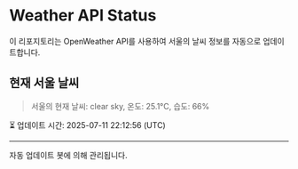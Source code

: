 
# Weather API Status

이 리포지토리는 OpenWeather API를 사용하여 서울의 날씨 정보를 자동으로 업데이트합니다.

## 현재 서울 날씨
> 서울의 현재 날씨: clear sky, 온도: 25.1°C, 습도: 66%

⏳ 업데이트 시간: 2025-07-11 22:12:56 (UTC)

---
자동 업데이트 봇에 의해 관리됩니다.
